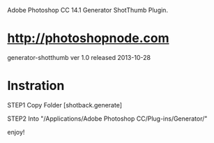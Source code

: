 Adobe Photoshop CC 14.1
Generator ShotThumb Plugin.

http://photoshopnode.com
==================

generator-shotthumb ver 1.0
released 2013-10-28


Instration
==================

STEP1
Copy Folder [shotback.generate]  

STEP2
Into "/Applications/Adobe Photoshop CC/Plug-ins/Generator/"


enjoy!
